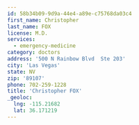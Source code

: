 ```yaml
---
id: 58b34b09-9d9a-44e4-a89e-c75768da03c4
first_name: Christopher
last_name: FOX
license: M.D.
services:
  - emergency-medicine
category: doctors
address: '500 N Rainbow Blvd  Ste 203'
city: 'Las Vegas'
state: NV
zip: '89107'
phone: 702-259-1228
title: 'Christopher FOX'
_geoloc:
  lng: -115.21682
  lat: 36.171219
---
```

